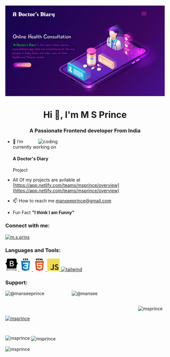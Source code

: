 ![logo](https://github.com/MSPrince/MSPrince/blob/main/485-ai.png)

<h1 align="center">Hi 👋, I'm M S Prince</h1>
<h3 align="center">A Passionate Frontend developer From India</h3>

<img align="right" alt="coding" width="400"
        src="https://user-images.githubusercontent.com/55389276/140866485-8fb1c876-9a8f-4d6a-98dc-08c4981eaf70.gif">

- 🔭 I’m currently working on <h4>A Doctor's Diary </h4>Project

- All Of my projects are avilable at [https://app.netlify.com/teams/msprince/overview](https://app.netlify.com/teams/msprince/overview)

- 📫 How to reach me  <a href="mailto:manseeprince@gmail.com">manseeprince@gmail.com</a>

- Fun Fact **"I think I am Funny"**

<h3 align="left">Connect with me:</h3>
<p align="left">
<a href="https://instagram.com/m.s.prins" target="blank"><img align="center" src="https://raw.githubusercontent.com/rahuldkjain/github-profile-readme-generator/master/src/images/icons/Social/instagram.svg" alt="m.s.prins" height="30" width="40" /></a>
</p>

<h3 align="left">Languages and Tools:</h3>
<p align="left"> <a href="https://getbootstrap.com" target="_blank" rel="noreferrer"> <img src="https://raw.githubusercontent.com/devicons/devicon/master/icons/bootstrap/bootstrap-plain-wordmark.svg" alt="bootstrap" width="40" height="40"/> </a> <a href="https://www.w3schools.com/css/" target="_blank" rel="noreferrer"> <img src="https://raw.githubusercontent.com/devicons/devicon/master/icons/css3/css3-original-wordmark.svg" alt="css3" width="40" height="40"/> </a> <a href="https://www.w3.org/html/" target="_blank" rel="noreferrer"> <img src="https://raw.githubusercontent.com/devicons/devicon/master/icons/html5/html5-original-wordmark.svg" alt="html5" width="40" height="40"/> </a> <a href="https://developer.mozilla.org/en-US/docs/Web/JavaScript" target="_blank" rel="noreferrer"> <img src="https://raw.githubusercontent.com/devicons/devicon/master/icons/javascript/javascript-original.svg" alt="javascript" width="40" height="40"/> </a> <a href="https://tailwindcss.com/" target="_blank" rel="noreferrer"> <img src="https://www.vectorlogo.zone/logos/tailwindcss/tailwindcss-icon.svg" alt="tailwind" width="40" height="40"/> </a> </p>

<h3 align="left">Support:</h3>
<p><a href="https://www.buymeacoffee.com/@manseeprince"> <img align="left" src="https://cdn.buymeacoffee.com/buttons/v2/default-yellow.png" height="50" width="210" alt="@manseeprince" /></a><a href="https://ko-fi.com/@mansee"> <img align="left" src="https://cdn.ko-fi.com/cdn/kofi3.png?v=3" height="50" width="210" alt="@mansee" /></a></p><br><br>

<p align="left"> <img src="https://komarev.com/ghpvc/?username=msprince&label=Profile%20views&color=0e75b6&style=flat" alt="msprince" /> </p>

<p align="left"> <a href="https://github.com/ryo-ma/github-profile-trophy"><img src="https://github-profile-trophy.vercel.app/?username=msprince" alt="msprince" /></a> </p>

<p align="left"> <a href="https://twitter.com/" target="blank"><img src="https://img.shields.io/twitter/follow/?logo=twitter&style=for-the-badge" alt="" /></a> </p>



<p><img align="left" src="https://github-readme-stats.vercel.app/api/top-langs?username=msprince&show_icons=true&locale=en&layout=compact" alt="msprince" /></p>

<p>&nbsp;<img align="center" src="https://github-readme-stats.vercel.app/api?username=msprince&show_icons=true&locale=en" alt="msprince" /></p>

<p><img align="center" src="https://github-readme-streak-stats.herokuapp.com/?user=msprince&" alt="msprince" /></p>
